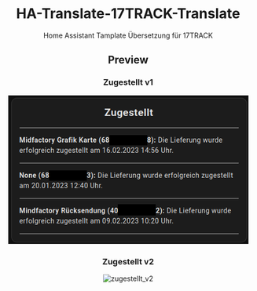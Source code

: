 # <center> HA-Translate-17TRACK-Translate

<center> Home Assistant Tamplate Übersetzung für 17TRACK 

## <center> Preview



### <center>Zugestellt v1
<p align="center">
<img src="https://github.com/Morpheus2018/HA-17TRACK-Translate/blob/main/png/zustellung_v1.png?raw=true" alt="zugestellt_v1">
</p>

### Zugestellt v2
<p align="center">
<img src="https://" alt="zugestellt_v2">
</p> 
